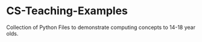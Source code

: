 # CS-Teaching-Examples
Collection of Python Files to demonstrate computing concepts to 14-18 year olds.
